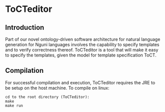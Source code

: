 # ToCTeditor

## Introduction
Part of our novel ontology-driven software architecture for natural language generation for Nguni languages involves the capability to specify templates and to verify correctness thereof. ToCTeditor is a tool that will make it easy to specify the templates, given the model for template specification ToCT.

## Compilation
For successful compilation and execution, ToCTeditor requires the JRE to be setup on the host machine.
To compile on linux:  
```
cd to the root directory (ToCTeditor):
make
make run

